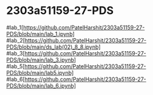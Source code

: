 # 2303a51159-27-PDS 
#lab_1[https://github.com/PatelHarshit/2303a51159-27-PDS/blob/main/lab_1.ipynb]
#lab_2[https://github.com/PatelHarshit/2303a51159-27-PDS/blob/main/ds_lab(02)_8_8.ipynb]
#lab_3[https://github.com/PatelHarshit/2303a51159-27-PDS/blob/main/lab_3.ipynb]
#lab_5[https://github.com/PatelHarshit/2303a51159-27-PDS/blob/main/lab5.ipynb]
#lab_6[https://github.com/PatelHarshit/2303a51159-27-PDS/blob/main/lab_6.ipynb]
